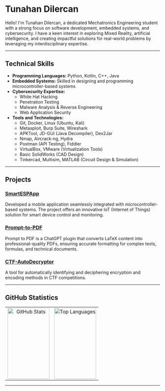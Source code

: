 # Tunahan Dilercan

Hello! I'm Tunahan Dilercan, a dedicated Mechatronics Engineering student with a strong focus on software development, embedded systems, and cybersecurity. I have a keen interest in exploring Mixed Reality, artificial intelligence, and creating impactful solutions for real-world problems by leveraging my interdisciplinary expertise.

---

## Technical Skills
- **Programming Languages:** Python, Kotlin, C++, Java  
- **Embedded Systems:** Skilled in designing and programming microcontroller-based systems  
- **Cybersecurity Expertise:**  
  - White Hat Hacking  
  - Penetration Testing  
  - Malware Analysis & Reverse Engineering  
  - Web Application Security  
- **Tools and Technologies:**  
  - Git, Docker, Linux (Ubuntu, Kali)  
  - Metasploit, Burp Suite, Wireshark  
  - APKTool, JD-GUI (Java Decompiler), Dex2Jar  
  - Nmap, Aircrack-ng, Hydra  
  - Postman (API Testing), Fiddler  
  - VirtualBox, VMware (Virtualization Tools)  
  - Basic SolidWorks (CAD Design)  
  - Tinkercad, Multisim, MATLAB (Circuit Design & Simulation)  

---

## Projects
### [SmartESPApp](https://github.com/TunahanDilercan/SmartESPApp)
Developed a mobile application seamlessly integrated with microcontroller-based systems. The project offers an innovative IoT (Internet of Things) solution for smart device control and monitoring.
### [Prompt-to-PDF](https://github.com/TunahanDilercan/Prompt-to-PDF)
Prompt to PDF is a ChatGPT plugin that converts LaTeX content into professional-quality PDFs, ensuring accurate formatting for complex texts, formulas, and technical documents.
### [CTF-AutoDecryptor](https://github.com/TunahanDilercan/CTF-AutoDecryptor)
A tool for automatically identifying and deciphering encryption and encoding methods in CTF competitions.


---

##  GitHub Statistics

<table>
  <tr valign="top">
    <td align="center" width="50%">
      <img
        src="https://github-readme-stats.vercel.app/api?username=TunahanDilercan&show_icons=true&theme=dark&hide_border=true&include_all_commits=true&count_private=true&card_width=420"
        alt="GitHub Stats"
        style="width:100%; height:230px;"
      />
    </td>
    <td align="center" width="50%" valign="top">
      <img
        src="https://github-readme-stats.vercel.app/api/top-langs/?username=TunahanDilercan&layout=compact&theme=dark&hide_border=true&card_width=420&langs_count=8"
        alt="Top Languages"
        style="width:100%; height:230px;"
      />
    </td>
  </tr>
</table>








---
